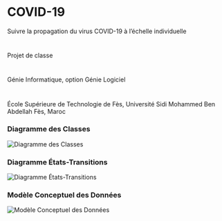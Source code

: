 # COVID-19
Suivre la propagation du virus COVID-19 à l’échelle individuelle
#
Projet de classe 
#
Génie Informatique, option Génie Logiciel
#
École Supérieure de Technologie de Fès, Université Sidi Mohammed Ben Abdellah
Fès, Maroc
###  Diagramme des Classes
![Diagramme des Classes](https://github.com/Abdourahamane709/COVID-19/blob/main/diagrame-classes.png)
### Diagramme États-Transitions
![Diagramme États-Transitions](https://github.com/Abdourahamane709/COVID-19/blob/main/conception-etat.png)
### Modèle Conceptuel des Données
![Modèle Conceptuel des Données](https://github.com/Abdourahamane709/COVID-19/blob/main/mcd.png)
